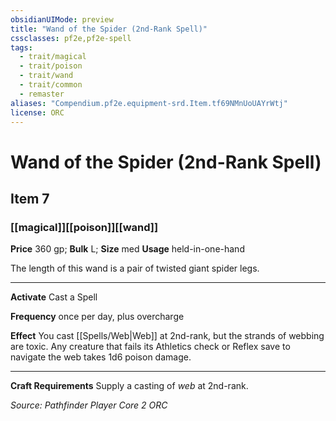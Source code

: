 ```yaml
---
obsidianUIMode: preview
title: "Wand of the Spider (2nd-Rank Spell)"
cssclasses: pf2e,pf2e-spell
tags:
  - trait/magical
  - trait/poison
  - trait/wand
  - trait/common
  - remaster
aliases: "Compendium.pf2e.equipment-srd.Item.tf69NMnUoUAYrWtj"
license: ORC
---
```

# Wand of the Spider (2nd-Rank Spell)
## Item 7
### [[magical]][[poison]][[wand]]


**Price** 360 gp; 
**Bulk** L; **Size** med
**Usage** held-in-one-hand

The length of this wand is a pair of twisted giant spider legs.

* * *

**Activate** Cast a Spell

**Frequency** once per day, plus overcharge

**Effect** You cast [[Spells/Web|Web]] at 2nd-rank, but the strands of webbing are toxic. Any creature that fails its Athletics check or Reflex save to navigate the web takes 1d6 poison damage.

* * *

**Craft Requirements** Supply a casting of _web_ at 2nd-rank.

*Source: Pathfinder Player Core 2*
*ORC*